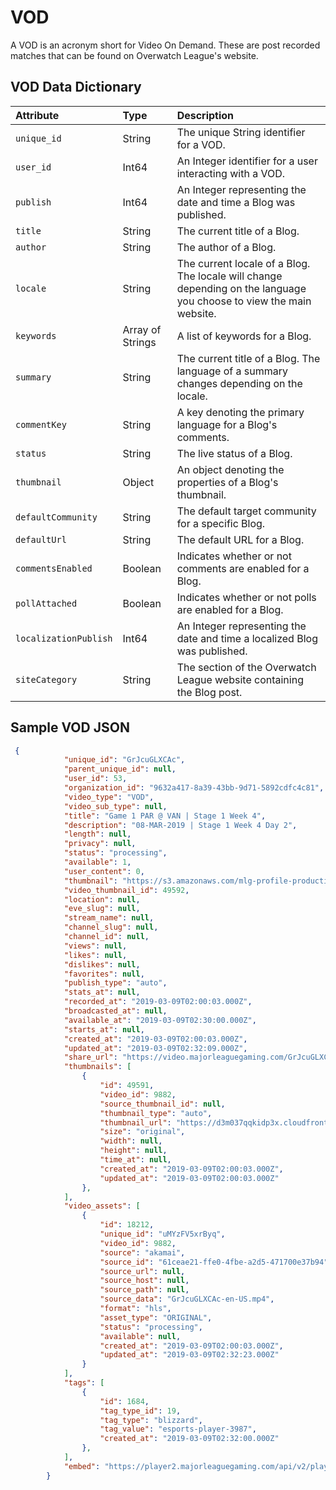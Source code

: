 # VOD
A VOD is an acronym short for Video On Demand. These are post recorded matches that can be found on Overwatch League's website.

## VOD Data Dictionary
| Attribute           | Type  | Description |
|:--------------------|:------|:------------|
|`unique_id`|String|The unique String identifier for a  VOD.|
|`user_id`|Int64|An Integer identifier for a user interacting with a VOD.|
|`publish`|Int64|An Integer representing the date and time a Blog was published.|
|`title`|String|The current title of a Blog.|
|`author`|String|The author of a Blog.|
|`locale`|String|The current locale of a Blog. The locale will change depending on the language you choose to view the main website.|
|`keywords`|Array of Strings|A list of keywords for a Blog.|
|`summary`|String|The current title of a Blog. The language of a summary changes depending on the locale.|
|`commentKey`|String|A key denoting the primary language for a Blog's comments.|
|`status`|String|The live status of a Blog.|
|`thumbnail`|Object|An object denoting the properties of a Blog's thumbnail.|
|`defaultCommunity`|String|The default target community for a specific Blog.|
|`defaultUrl`|String|The default URL for a Blog.|
|`commentsEnabled`|Boolean|Indicates whether or not comments are enabled for a Blog.|
|`pollAttached`|Boolean|Indicates whether or not polls are enabled for a Blog.|
|`localizationPublish`|Int64|An Integer representing the date and time a localized Blog was published.|
|`siteCategory`|String|The section of the Overwatch League website containing the Blog post.|

## Sample VOD JSON
```json
 {
            "unique_id": "GrJcuGLXCAc",
            "parent_unique_id": null,
            "user_id": 53,
            "organization_id": "9632a417-8a39-43bb-9d71-5892cdfc4c81",
            "video_type": "VOD",
            "video_sub_type": null,
            "title": "Game 1 PAR @ VAN | Stage 1 Week 4",
            "description": "08-MAR-2019 | Stage 1 Week 4 Day 2",
            "length": null,
            "privacy": null,
            "status": "processing",
            "available": 1,
            "user_content": 0,
            "thumbnail": "https://s3.amazonaws.com/mlg-profile-production/forge/784248eb-eebe-4e02-8174-1896e089265b-1280x720?v=1552098683",
            "video_thumbnail_id": 49592,
            "location": null,
            "eve_slug": null,
            "stream_name": null,
            "channel_slug": null,
            "channel_id": null,
            "views": null,
            "likes": null,
            "dislikes": null,
            "favorites": null,
            "publish_type": "auto",
            "stats_at": null,
            "recorded_at": "2019-03-09T02:00:03.000Z",
            "broadcasted_at": null,
            "available_at": "2019-03-09T02:30:00.000Z",
            "starts_at": null,
            "created_at": "2019-03-09T02:00:03.000Z",
            "updated_at": "2019-03-09T02:32:09.000Z",
            "share_url": "https://video.majorleaguegaming.com/GrJcuGLXCAc",
            "thumbnails": [
                {
                    "id": 49591,
                    "video_id": 9882,
                    "source_thumbnail_id": null,
                    "thumbnail_type": "auto",
                    "thumbnail_url": "https://d3m037qqkidp3x.cloudfront.net/ISP/m/2RJqwy/media.jpg",
                    "size": "original",
                    "width": null,
                    "height": null,
                    "time_at": null,
                    "created_at": "2019-03-09T02:00:03.000Z",
                    "updated_at": "2019-03-09T02:00:03.000Z"
                },
            ],
            "video_assets": [
                {
                    "id": 18212,
                    "unique_id": "uMYzFV5xrByq",
                    "video_id": 9882,
                    "source": "akamai",
                    "source_id": "61ceae21-ffe0-4fbe-a2d5-471700e37b94",
                    "source_url": null,
                    "source_host": null,
                    "source_path": null,
                    "source_data": "GrJcuGLXCAc-en-US.mp4",
                    "format": "hls",
                    "asset_type": "ORIGINAL",
                    "status": "processing",
                    "available": null,
                    "created_at": "2019-03-09T02:00:03.000Z",
                    "updated_at": "2019-03-09T02:32:23.000Z"
                }
            ],
            "tags": [
                {
                    "id": 1684,
                    "tag_type_id": 19,
                    "tag_type": "blizzard",
                    "tag_value": "esports-player-3987",
                    "created_at": "2019-03-09T02:32:00.000Z"
                },
            ],
            "embed": "https://player2.majorleaguegaming.com/api/v2/player/embed/vod/owl-web?vid=GrJcuGLXCAc&lang=undefined"
        }
```